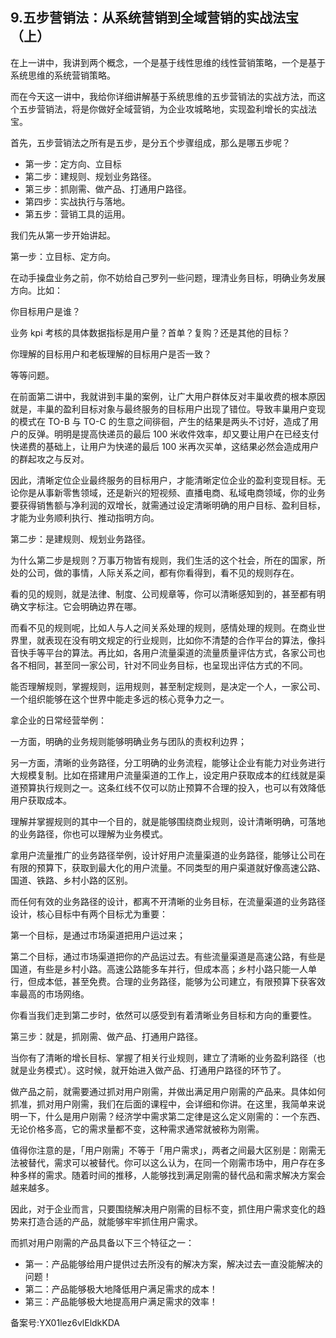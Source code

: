 ## 9.五步营销法：从系统营销到全域营销的实战法宝（上）
在上一讲中，我讲到两个概念，一个是基于线性思维的线性营销策略，一个是基于系统思维的系统营销策略。


而在今天这一讲中，我给你详细讲解基于系统思维的五步营销法的实战方法，而这个五步营销法，将是你做好全域营销，为企业攻城略地，实现盈利增长的实战法宝。


首先，五步营销法之所有是五步，是分五个步骤组成，那么是哪五步呢？


* 第一步：定方向、立目标
* 第二步：建规则、规划业务路径。
* 第三步：抓刚需、做产品、打通用户路径。
* 第四步：实战执行与落地。
* 第五步：营销工具的运用。

我们先从第一步开始讲起。


第一步：立目标、定方向。


在动手操盘业务之前，你不妨给自己罗列一些问题，理清业务目标，明确业务发展方向。比如：


你目标用户是谁？


业务 kpi 考核的具体数据指标是用户量？首单？复购？还是其他的目标？


你理解的目标用户和老板理解的目标用户是否一致？


等等问题。


在前面第二讲中，我就讲到丰巢的案例，让广大用户群体反对丰巢收费的根本原因就是，丰巢的盈利目标对象与最终服务的目标用户出现了错位。导致丰巢用户变现的模式在 TO-B 与 TO-C 的生意之间徘徊，产生的结果是两头不讨好，造成了用户的反弹。明明是提高快递员的最后 100 米收件效率，却又要让用户在已经支付快递费的基础上，让用户为快递的最后 100 米再次买单，这结果必然会造成用户的群起攻之与反对。


因此，清晰定位企业最终服务的目标用户，才能清晰定位企业的盈利变现目标。无论你是从事新零售领域，还是新兴的短视频、直播电商、私域电商领域，你的业务要获得销售额与净利润的双增长，就需通过设定清晰明确的用户目标、盈利目标，才能为业务顺利执行、推动指明方向。


第二步：是建规则、规划业务路径。


为什么第二步是规则？万事万物皆有规则，我们生活的这个社会，所在的国家，所处的公司，做的事情，人际关系之间，都有你看得到，看不见的规则存在。


看的见的规则，就是法律、制度、公司规章等，你可以清晰感知到的，甚至都有明确文字标注。它会明确边界在哪。


而看不见的规则呢，比如人与人之间关系处理的规则，感情处理的规则。在商业世界里，就表现在没有明文规定的行业规则，比如你不清楚的合作平台的算法，像抖音快手等平台的算法。再比如，各用户流量渠道的流量质量评估方式，各家公司也各不相同，甚至同一家公司，针对不同业务目标，也呈现出评估方式的不同。


能否理解规则，掌握规则，运用规则，甚至制定规则，是决定一个人，一家公司、一个组织能够在这个世界中能走多远的核心竞争力之一。


拿企业的日常经营举例：


一方面，明确的业务规则能够明确业务与团队的责权利边界；


另一方面，清晰的业务路径，分工明确的业务流程，能够让企业有能力对业务进行大规模复制。比如在搭建用户流量渠道的工作上，设定用户获取成本的红线就是渠道预算执行规则之一。这条红线不仅可以防止预算不合理的投入，也可以有效降低用户获取成本。


理解并掌握规则的其中一个目的，就是能够围绕商业规则，设计清晰明确，可落地的业务路径，你也可以理解为业务模式。


拿用户流量推广的业务路径举例，设计好用户流量渠道的业务路径，能够让公司在有限的预算下，获取到最大化的用户流量。不同类型的用户渠道就好像高速公路、国道、铁路、乡村小路的区别。


而任何有效的业务路径的设计，都离不开清晰的业务目标，在流量渠道的业务路径设计，核心目标中有两个目标尤为重要：


第一个目标，是通过市场渠道把用户运过来；


第二个目标，通过市场渠道把你的产品运过去。有些流量渠道是高速公路，有些是国道，有些是乡村小路。高速公路能多车并行，但成本高；乡村小路只能一人单行，但成本低，甚至免费。合理的业务路径，能够为公司建立，有限预算下获客效率最高的市场网络。


你看当我们走到第二步时，依然可以感受到有着清晰业务目标和方向的重要性。


第三步：就是，抓刚需、做产品、打通用户路径。


当你有了清晰的增长目标、掌握了相关行业规则，建立了清晰的业务盈利路径（也就是业务模式）。这时候，就开始进入做产品、打通用户路径的环节了。


做产品之前，就需要通过抓对用户刚需，并做出满足用户刚需的产品来。具体如何抓准，抓对用户刚需，我们在后面的课程中，会详细和你讲。在这里，我简单来说明一下，什么是用户刚需？经济学中需求第二定律是这么定义刚需的：一个东西、无论价格多高，它的需求量都不变，这种需求通常就被称为刚需。


值得你注意的是，「用户刚需」不等于「用户需求」，两者之间最大区别是：刚需无法被替代，需求可以被替代。你可以这么认为，在同一个刚需市场中，用户存在多种多样的需求。随着时间的推移，人能够找到满足刚需的替代品和需求解决方案会越来越多。


因此，对于企业而言，只要围绕解决用户刚需的目标不变，抓住用户需求变化的趋势来打造合适的产品，就能够牢牢抓住用户需求。


而抓对用户刚需的产品具备以下三个特征之一：


* 第一：产品能够给用户提供过去所没有的解决方案，解决过去一直没能解决的问题！
* 第二：产品能够极大地降低用户满足需求的成本！
* 第三：产品能够极大地提高用户满足需求的效率！

备案号:YX01lez6vlEldkKDA

